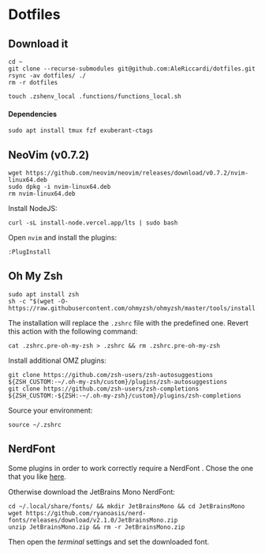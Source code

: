 # Dotfiles 

## Download it

```
cd ~
git clone --recurse-submodules git@github.com:AleRiccardi/dotfiles.git
rsync -av dotfiles/ ./
rm -r dotfiles

touch .zshenv_local .functions/functions_local.sh
```

#### Dependencies

```
sudo apt install tmux fzf exuberant-ctags
```

## NeoVim (v0.7.2)

``` 
wget https://github.com/neovim/neovim/releases/download/v0.7.2/nvim-linux64.deb
sudo dpkg -i nvim-linux64.deb
rm nvim-linux64.deb
```

Install NodeJS:
```
curl -sL install-node.vercel.app/lts | sudo bash
```

Open `nvim` and install the plugins:
```
:PlugInstall
```

## Oh My Zsh

```
sudo apt install zsh
sh -c "$(wget -O- https://raw.githubusercontent.com/ohmyzsh/ohmyzsh/master/tools/install.sh)"
```

The installation will replace the `.zshrc` file with the predefined one. Revert this action with the following command:  
```
cat .zshrc.pre-oh-my-zsh > .zshrc && rm .zshrc.pre-oh-my-zsh
```

Install additional OMZ plugins:
```
git clone https://github.com/zsh-users/zsh-autosuggestions ${ZSH_CUSTOM:-~/.oh-my-zsh/custom}/plugins/zsh-autosuggestions
git clone https://github.com/zsh-users/zsh-completions ${ZSH_CUSTOM:-${ZSH:-~/.oh-my-zsh}/custom}/plugins/zsh-completions
```

Source your environment:
```
source ~/.zshrc
```


## NerdFont
Some plugins in order to work correctly require a NerdFont . Chose the one that you like [here](https://www.nerdfonts.com/font-downloads).

Otherwise download the JetBrains Mono NerdFont:
```
cd ~/.local/share/fonts/ && mkdir JetBrainsMono && cd JetBrainsMono
wget https://github.com/ryanoasis/nerd-fonts/releases/download/v2.1.0/JetBrainsMono.zip
unzip JetBrainsMono.zip && rm -r JetBrainsMono.zip
```

Then open the _terminal_ settings and set the downloaded font.
